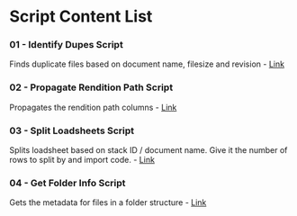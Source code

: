 # Script Content List   
### 01 - Identify Dupes Script    
Finds duplicate files based on document name, filesize and revision - [Link](https://github.com/csing-95/work_scripts/blob/main/IdentifyDupes.py)

### 02 - Propagate Rendition Path Script   
Propagates the rendition path columns - [Link](https://github.com/csing-95/work_scripts/blob/main/propagateRenditionPath.py)

### 03 - Split Loadsheets Script   
Splits loadsheet based on stack ID / document name. Give it the number of rows to split by and import code. - [Link](https://github.com/csing-95/work_scripts/blob/main/splitLoadsheet.py)

### 04 - Get Folder Info Script   
Gets the metadata for files in a folder structure - [Link](https://github.com/csing-95/work_scripts/blob/main/getFolderInfo.py)
